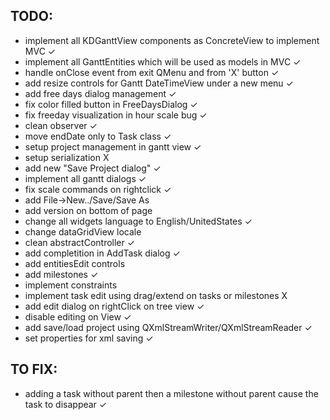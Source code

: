 ﻿## TODO:

 - implement all KDGanttView components as ConcreteView to implement MVC  ✓
 - implement all GanttEntities which will be used as models in MVC ✓
 - handle onClose event from exit QMenu and from 'X' button ✓
 - add resize controls for Gantt DateTimeView under a new menu ✓
 - add free days dialog management ✓
 - fix color filled button in FreeDaysDialog ✓
 - fix freeday visualization in hour scale bug ✓
 - clean observer ✓
 - move endDate only to Task class ✓
 - setup project management in gantt view ✓
 - setup serialization X
 - add new "Save Project dialog" ✓
 - implement all gantt dialogs ✓
 - fix scale commands on rightclick ✓
 - add File->New../Save/Save As
 - add version on bottom of page
 - change all widgets language to English/UnitedStates ✓
 - change dataGridView locale
 - clean abstractController ✓
 - add completition in AddTask dialog ✓
 - add entitiesEdit controls
 - add milestones ✓
 - implement constraints
 - implement task edit using drag/extend on tasks or milestones X
 - add edit dialog on rightClick on tree view ✓
 - disable editing on View ✓
 - add save/load project using QXmlStreamWriter/QXmlStreamReader ✓
 - set properties for xml saving ✓

## TO FIX:
 - adding a task without parent then a milestone without parent cause the task to disappear ✓
